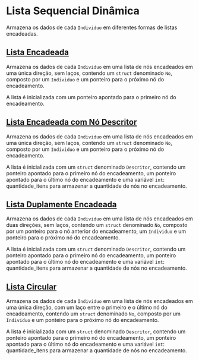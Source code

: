 # Lista Sequencial Dinâmica

 Armazena os dados de cada `Individuo` em diferentes formas de listas encadeadas.



## [Lista Encadeada](01_lista_encadeada/README.md)

Armazena os dados de cada `Individuo` em uma lista de nós encadeados em uma única direção, sem laços, contendo um `struct` denominado `No`, composto por um `Individuo` e um ponteiro para o próximo nó do encadeamento.

A lista é inicializada com um ponteiro apontado para o primeiro nó do encadeamento.



## [Lista Encadeada com Nó Descritor](02_lista_encadeada_no_descritor/README.md)

Armazena os dados de cada `Individuo` em uma lista de nós encadeados em uma única direção, sem laços, contendo um `struct` denominado `No`, composto por um `Individuo` e um ponteiro para o próximo nó do encadeamento.

A lista é inicializada com um `struct` denominado `Descritor`, contendo um ponteiro apontado para o primeiro nó do encadeamento, um ponteiro apontado para o último nó do encadeamento e uma variável `int`: quantidade_itens para armazenar a quantidade de nós no encadeamento.



## [Lista Duplamente Encadeada](03_lista_duplamente_encadeada/README.md)

Armazena os dados de cada `Individuo` em uma lista de nós encadeados em duas direções, sem laços, contendo um `struct` denominado `No`, composto por um ponteiro para o nó anterior do encadeamento, um `Individuo` e um ponteiro para o próximo nó do encadeamento.

A lista é inicializada com um `struct` denominado `Descritor`, contendo um ponteiro apontado para o primeiro nó do encadeamento, um ponteiro apontado para o último nó do encadeamento e uma variável `int`: quantidade_itens para armazenar a quantidade de nós no encadeamento.



## [Lista Circular](04_lista_circular/README.md)

Armazena os dados de cada `Individuo` em uma lista de nós encadeados em uma única direção, com um laço entre o primeiro e o último nó do encadeamento, contendo um `struct` denominado `No`, composto por um `Individuo` e um ponteiro para o próximo nó do encadeamento.

A lista é inicializada com um `struct` denominado `Descritor`, contendo um ponteiro apontado para o primeiro nó do encadeamento, um ponteiro apontado para o último nó do encadeamento e uma variável `int`: quantidade_itens para armazenar a quantidade de nós no encadeamento.
